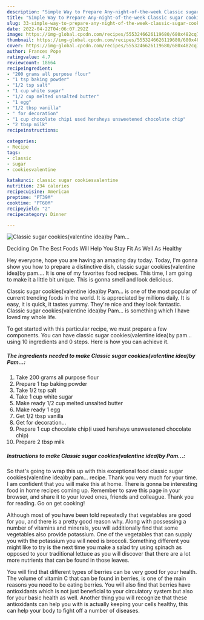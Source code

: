 ```yaml
---
description: "Simple Way to Prepare Any-night-of-the-week Classic sugar cookies(valentine idea)by Pam..."
title: "Simple Way to Prepare Any-night-of-the-week Classic sugar cookies(valentine idea)by Pam..."
slug: 33-simple-way-to-prepare-any-night-of-the-week-classic-sugar-cookiesvalentine-ideaby-pam
date: 2022-04-22T04:06:07.292Z
image: https://img-global.cpcdn.com/recipes/5553246626119680/680x482cq70/classic-sugar-cookiesvalentine-ideaby-pam-recipe-main-photo.jpg
thumbnail: https://img-global.cpcdn.com/recipes/5553246626119680/680x482cq70/classic-sugar-cookiesvalentine-ideaby-pam-recipe-main-photo.jpg
cover: https://img-global.cpcdn.com/recipes/5553246626119680/680x482cq70/classic-sugar-cookiesvalentine-ideaby-pam-recipe-main-photo.jpg
author: Frances Pope
ratingvalue: 4.7
reviewcount: 18664
recipeingredient:
- "200 grams all purpose flour"
- "1 tsp baking powder"
- "1/2 tsp salt"
- "1 cup white sugar"
- "1/2 cup melted unsalted butter"
- "1 egg"
- "1/2 tbsp vanilla"
- " for decoration"
- "1 cup chocolate chipi used hersheys unsweetened chocolate chip"
- "2 tbsp milk"
recipeinstructions:

categories:
- Recipe
tags:
- classic
- sugar
- cookiesvalentine

katakunci: classic sugar cookiesvalentine 
nutrition: 234 calories
recipecuisine: American
preptime: "PT39M"
cooktime: "PT60M"
recipeyield: "2"
recipecategory: Dinner

---
```



![Classic sugar cookies(valentine idea)by Pam...](https://img-global.cpcdn.com/recipes/5553246626119680/680x482cq70/classic-sugar-cookiesvalentine-ideaby-pam-recipe-main-photo.jpg)

Deciding On The Best Foods Will Help You Stay Fit As Well As Healthy

Hey everyone, hope you are having an amazing day today. Today, I'm gonna show you how to prepare a distinctive dish, classic sugar cookies(valentine idea)by pam.... It is one of my favorites food recipes. This time, I am going to make it a little bit unique. This is gonna smell and look delicious.



Classic sugar cookies(valentine idea)by Pam... is one of the most popular of current trending foods in the world. It is appreciated by millions daily. It is easy, it is quick, it tastes yummy. They're nice and they look fantastic. Classic sugar cookies(valentine idea)by Pam... is something which I have loved my whole life.


To get started with this particular recipe, we must prepare a few components. You can have classic sugar cookies(valentine idea)by pam... using 10 ingredients and 0 steps. Here is how you can achieve it.

<!--inarticleads1-->

##### The ingredients needed to make Classic sugar cookies(valentine idea)by Pam...:

1. Take 200 grams all purpose flour
1. Prepare 1 tsp baking powder
1. Take 1/2 tsp salt
1. Take 1 cup white sugar
1. Make ready 1/2 cup melted unsalted butter
1. Make ready 1 egg
1. Get 1/2 tbsp vanilla
1. Get  for decoration...
1. Prepare 1 cup chocolate chip(i used hersheys unsweetened chocolate chip)
1. Prepare 2 tbsp milk




<!--inarticleads2-->

##### Instructions to make Classic sugar cookies(valentine idea)by Pam...:





So that's going to wrap this up with this exceptional food classic sugar cookies(valentine idea)by pam... recipe. Thank you very much for your time. I am confident that you will make this at home. There is gonna be interesting food in home recipes coming up. Remember to save this page in your browser, and share it to your loved ones, friends and colleague. Thank you for reading. Go on get cooking!

Although most of you have been told repeatedly that vegetables are good for you, and there is a pretty good reason why. Along with possessing a number of vitamins and minerals, you will additionally find that some vegetables also provide potassium. One of the vegetables that can supply you with the potassium you will need is broccoli. Something different you might like to try is the next time you make a salad try using spinach as opposed to your traditional lettuce as you will discover that there are a lot more nutrients that can be found in those leaves.

You will find that different types of berries can be very good for your health. The volume of vitamin C that can be found in berries, is one of the main reasons you need to be eating berries. You will also find that berries have antioxidants which is not just beneficial to your circulatory system but also for your basic health as well. Another thing you will recognize that these antioxidants can help you with is actually keeping your cells healthy, this can help your body to fight off a number of diseases.
